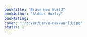 ```yaml
---
bookTitle: "Brave New World"
bookAuthor: "Aldous Huxley"
bookRating:
cover: "./cover/brave-new-world.jpg"
status: 1
---
```


